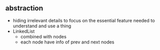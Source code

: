 ## abstraction
- hiding irrelevant details to focus on the essential feature needed to understand and use a thing
- LinkedList
    - combined with nodes
    - each node have info of prev and next nodes